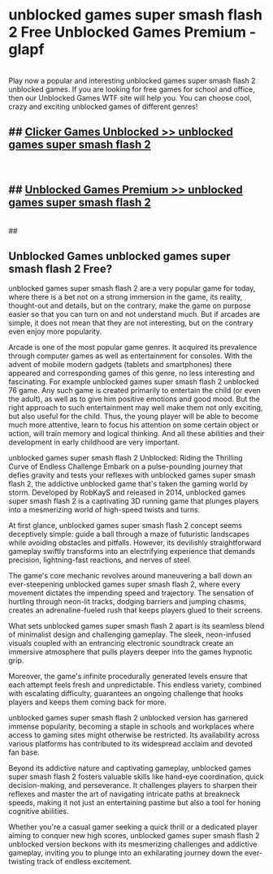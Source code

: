 # unblocked games super smash flash 2  Free Unblocked Games Premium - glapf <br>
<br>
Play now a popular and interesting unblocked games super smash flash 2 unblocked games. If you are looking for free games for school and office, then our Unblocked Games WTF site will help you. You can choose cool, crazy and exciting unblocked games of different genres!


## ##  [Clicker Games Unblocked >> unblocked games super smash flash 2](http://freeplayer.one?title=unblocked_games_super_smash_flash_2&ref=UGames)
  <br>

##  ## [Unblocked Games Premium >> unblocked games super smash flash 2](http://freeplayer.one?title=unblocked_games_super_smash_flash_2&ref=UGames)
  <br>
  ##



## Unblocked Games unblocked games super smash flash 2 Free?

unblocked games super smash flash 2 are a very popular game for today, where there is a bet not on a strong immersion in the game, its reality, thought-out and details, but on the contrary, make the game on purpose easier so that you can turn on and not understand much. But if arcades are simple, it does not mean that they are not interesting, but on the contrary even enjoy more popularity.

Arcade is one of the most popular game genres. It acquired its prevalence through computer games as well as entertainment for consoles. With the advent of mobile modern gadgets (tablets and smartphones) there appeared and corresponding games of this genre, no less interesting and fascinating. For example unblocked games super smash flash 2 unblocked 76 game. Any such game is created primarily to entertain the child (or even the adult), as well as to give him positive emotions and good mood. But the right approach to such entertainment may well make them not only exciting, but also useful for the child. Thus, the young player will be able to become much more attentive, learn to focus his attention on some certain object or action, will train memory and logical thinking. And all these abilities and their development in early childhood are very important.

unblocked games super smash flash 2 Unblocked: Riding the Thrilling Curve of Endless Challenge
Embark on a pulse-pounding journey that defies gravity and tests your reflexes with unblocked games super smash flash 2, the addictive unblocked game that's taken the gaming world by storm. Developed by RobKayS and released in 2014, unblocked games super smash flash 2 is a captivating 3D running game that plunges players into a mesmerizing world of high-speed twists and turns.

At first glance, unblocked games super smash flash 2 concept seems deceptively simple: guide a ball through a maze of futuristic landscapes while avoiding obstacles and pitfalls. However, its devilishly straightforward gameplay swiftly transforms into an electrifying experience that demands precision, lightning-fast reactions, and nerves of steel.

The game's core mechanic revolves around maneuvering a ball down an ever-steepening unblocked games super smash flash 2, where every movement dictates the impending speed and trajectory. The sensation of hurtling through neon-lit tracks, dodging barriers and jumping chasms, creates an adrenaline-fueled rush that keeps players glued to their screens.

What sets unblocked games super smash flash 2 apart is its seamless blend of minimalist design and challenging gameplay. The sleek, neon-infused visuals coupled with an entrancing electronic soundtrack create an immersive atmosphere that pulls players deeper into the games hypnotic grip.

Moreover, the game's infinite procedurally generated levels ensure that each attempt feels fresh and unpredictable. This endless variety, combined with escalating difficulty, guarantees an ongoing challenge that hooks players and keeps them coming back for more.

unblocked games super smash flash 2 unblocked version has garnered immense popularity, becoming a staple in schools and workplaces where access to gaming sites might otherwise be restricted. Its availability across various platforms has contributed to its widespread acclaim and devoted fan base.

Beyond its addictive nature and captivating gameplay, unblocked games super smash flash 2 fosters valuable skills like hand-eye coordination, quick decision-making, and perseverance. It challenges players to sharpen their reflexes and master the art of navigating intricate paths at breakneck speeds, making it not just an entertaining pastime but also a tool for honing cognitive abilities.

Whether you're a casual gamer seeking a quick thrill or a dedicated player aiming to conquer new high scores, unblocked games super smash flash 2 unblocked version beckons with its mesmerizing challenges and addictive gameplay, inviting you to plunge into an exhilarating journey down the ever-twisting track of endless excitement.